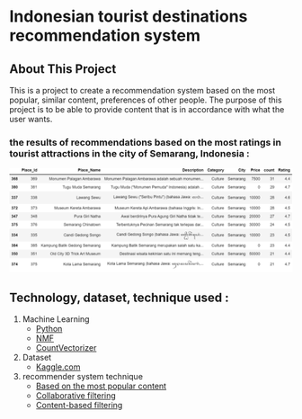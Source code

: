 # Indonesian tourist destinations recommendation system

## About This Project
This is a project to create a recommendation system based on the most popular, similar content, preferences of other people. The purpose of this project is to be able to provide content that is in accordance with what the user wants. 

<h3>the results of recommendations based on the most ratings in tourist attractions in the city of Semarang, Indonesia : </h3>
<img src="rcys01.png" alt="">

## Technology, dataset, technique used :
1. Machine Learning
   - [Python](https://www.python.org/)
   - [NMF](https://en.wikipedia.org/wiki/Non-negative_matrix_factorization)
   - [CountVectorizer](https://scikit-learn.org/stable/modules/generated/sklearn.feature_extraction.text.CountVectorizer.html)
2. Dataset
   - [Kaggle.com](https://www.kaggle.com/datasets/aprabowo/indonesia-tourism-destination) 
3. recommender system technique
   - [Based on the most popular content](https://en.wikipedia.org/wiki/Recommender_system)
   - [Collaborative filtering](https://en.wikipedia.org/wiki/Recommender_system)
   - [Content-based filtering](https://en.wikipedia.org/wiki/Recommender_system)
